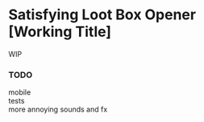 # Satisfying Loot Box Opener [Working Title]

WIP  

### TODO

mobile  
tests  
more annoying sounds and fx